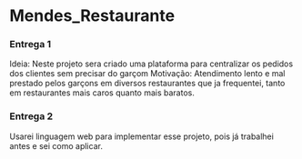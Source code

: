 # Mendes_Restaurante

### Entrega 1
Ideia: Neste projeto sera criado uma plataforma para centralizar os pedidos dos clientes sem precisar do garçom
Motivação: Atendimento lento e mal prestado pelos garçons em diversos restaurantes que ja frequentei, tanto em restaurantes mais caros quanto mais baratos.

### Entrega 2

Usarei linguagem web para implementar esse projeto, pois já trabalhei antes e sei como aplicar.
